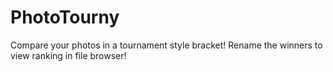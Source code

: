 # PhotoTourny
Compare your photos in a tournament style bracket!  Rename the winners to view ranking in file browser!
